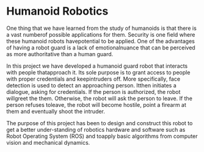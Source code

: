 # Humanoid Robotics

One thing that we have learned from the study of humanoids is that there is a vast numberof possible applications for them.  Security is one field where these humanoid robots havepotential to be applied. One of the advantages of having a robot guard is a lack of emotionalnuance that can be perceived as more authoritative than a human guard.

In this project we have developed a humanoid guard robot that interacts with people thatapproach it.  Its sole purpose is to grant access to people with proper credentials and keepintruders off.  More specifically, face detection is used to detect an approaching person.  Itthen initiates a dialogue, asking for credentials.  If the person is authorized, the robot willgreet the them.  Otherwise, the robot will ask the person to leave.  If the person refuses toleave, the robot will become hostile, point a firearm at them and eventually shoot the intruder.

The purpose of this project has been to design and construct this robot to get a better under-standing of robotics hardware and software such as Robot Operating System (ROS) and toapply basic algorithms from computer vision and mechanical dynamics.
